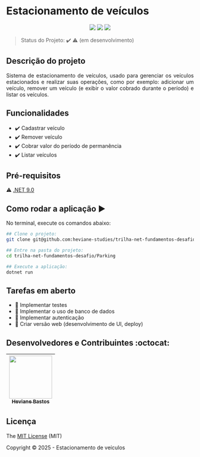 # Estacionamento de veículos

<p align="center">
  <!-- Projeto futuro: Criar UI com React para este projeto
  <img src="https://img.shields.io/static/v1?label=react&message=framework&color=blue&style=for-the-badge&logo=REACT"/>
  -->
  <img src="https://img.shields.io/static/v1?label=Netlify&message=deploy&color=blue&style=for-the-badge&logo=netlify"/>
  <img src="http://img.shields.io/static/v1?label=License&message=MIT&color=green&style=for-the-badge"/>
  <img src="http://img.shields.io/static/v1?label=TESTES&message=%3E100&color=GREEN&style=for-the-badge"/>
  <!--<img src="http://img.shields.io/static/v1?label=STATUS&message=CONCLUIDO&color=GREEN&style=for-the-badge"/>-->
</p>

> Status do Projeto: :heavy_check_mark: :warning: (em desenvolvimento)

## Descrição do projeto

<p align="justify">
Sistema de estacionamento de veículos, usado para gerenciar os veículos estacionados e realizar suas operações, como por exemplo: adicionar um veículo, remover um veículo (e exibir o valor cobrado durante o período) e listar os veículos.
</p>

## Funcionalidades

- :heavy_check_mark: Cadastrar veículo
- :heavy_check_mark: Remover veículo
- :heavy_check_mark: Cobrar valor do período de permanência
- :heavy_check_mark: Listar veículos

<!-- 
## Layout ou Deploy da Aplicação :dash:

> Link do deploy da aplicação. Exemplo com netlify: https://certificates-for-everyone-womakerscode.netlify.app/

...

Se ainda não houver deploy, insira capturas de tela da aplicação ou gifs
-->

## Pré-requisitos

:warning: [.NET 9.0](https://dotnet.microsoft.com/en-us/download)

## Como rodar a aplicação :arrow_forward:

No terminal, execute os comandos abaixo:

```bash
## Clone o projeto:
git clone git@github.com:heviane-studies/trilha-net-fundamentos-desafio.git

## Entre na pasta do projeto:
cd trilha-net-fundamentos-desafio/Parking 

## Execute a aplicação: 
dotnet run
```

<!-- 
TODO: Dica: clone o próprio projeto e verfique se o passo a passo funciona.
-->

<!--
## Como rodar os testes

Coloque um passo a passo para executar os testes

```bash
npm test, rspec, etc 
```

## Casos de Uso

Explique com mais detalhes como a sua aplicação poderia ser utilizada. O uso de **gifs** aqui seria bem interessante.

Exemplo: Caso a sua aplicação tenha alguma funcionalidade de login apresente neste tópico os dados necessários para acessá-la.

## JSON :floppy_disk:

### Usuários:

|name|email|password|token|avatar|
| -------- |-------- |-------- |-------- |-------- |
|Lais Lima|laislima98@hotmail.com|lais123|true|https://encrypted-tbn0.gstatic.com/images?q=tbn%3AANd9GcS9-U_HbQAipum9lWln3APcBIwng7T46hdBA42EJv8Hf6Z4fDT3&usqp=CAU|

...

Se quiser, coloque uma amostra do banco de dados

## Iniciando/Configurando banco de dados

Se for necessário configurar algo antes de iniciar o banco de dados insira os comandos a serem executados

## Linguagens, dependencias e libs utilizadas :books:

- [React](https://pt-br.reactjs.org/docs/create-a-new-react-app.html)
- [React PDF](https://react-pdf.org/)

...

Liste as tecnologias utilizadas no projeto que **não** forem reconhecidas pelo Github

## Resolvendo Problemas :exclamation:

Em [issues](https://github.com/heviane-studies/trilha-net-fundamentos-desafio/issues) foram abertos alguns problemas gerados durante o desenvolvimento desse projeto e como foram resolvidos.
-->

## Tarefas em aberto

- :memo: Implementar testes
- :memo: Implementar o uso de banco de dados
- :memo: Implementar autenticação
- :memo: Criar versão web (desenvolvimento de UI, deploy)

## Desenvolvedores e Contribuintes :octocat:

| [<img src="https://heviane.github.io/image-gallery/Profile-heviane-v2.PNG" width=115><br><sub>Heviane Bastos</sub>](https://github.com/heviane) |
| :---: |

## Licença

The [MIT License](../LICENSE) (MIT)

Copyright :copyright: 2025 - Estacionamento de veículos
